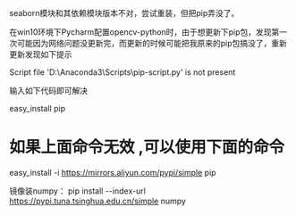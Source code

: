 seaborn模块和其依赖模块版本不对，尝试重装，但把pip弄没了。

在win10环境下Pycharm配置opencv-python时，由于想更新下pip包，发现第一次可能因为网络问题没更新完，而更新的时候可能把我原来的pip包搞没了，重新更新发现如下提示

Script file 'D:\Anaconda3\Scripts\pip-script.py' is not present

输入如下代码即可解决

easy_install pip
# 如果上面命令无效 ,可以使用下面的命令
easy_install -i https://mirrors.aliyun.com/pypi/simple pip

镜像装numpy：
pip install --index-url https://pypi.tuna.tsinghua.edu.cn/simple numpy
